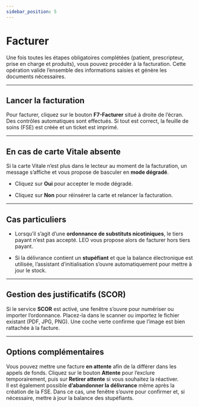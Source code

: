 ```yaml
---
sidebar_position: 5
---
```


# Facturer

Une fois toutes les étapes obligatoires complétées (patient, prescripteur, prise en charge et produits), vous pouvez procéder à la facturation. Cette opération valide l’ensemble des informations saisies et génère les documents nécessaires.

---
## Lancer la facturation

Pour facturer, cliquez sur le bouton **F7-Facturer** situé à droite de l’écran. Des contrôles automatiques sont effectués. Si tout est correct, la feuille de soins (FSE) est créée et un ticket est imprimé.

---

## En cas de carte Vitale absente

Si la carte Vitale n’est plus dans le lecteur au moment de la facturation, un message s’affiche et vous propose de basculer en **mode dégradé**.

- Cliquez sur **Oui** pour accepter le mode dégradé.
    
- Cliquez sur **Non** pour réinsérer la carte et relancer la facturation.
    

---

## Cas particuliers

- Lorsqu’il s’agit d’une **ordonnance de substituts nicotiniques**, le tiers payant n’est pas accepté. LEO vous propose alors de facturer hors tiers payant.
    
- Si la délivrance contient un **stupéfiant** et que la balance électronique est utilisée, l’assistant d’initialisation s’ouvre automatiquement pour mettre à jour le stock.
    

---

## Gestion des justificatifs (SCOR)

Si le service **SCOR** est activé, une fenêtre s’ouvre pour numériser ou importer l’ordonnance. Placez-la dans le scanner ou importez le fichier existant (PDF, JPG, PNG). Une coche verte confirme que l’image est bien rattachée à la facture.

---

## Options complémentaires

Vous pouvez mettre une facture **en attente** afin de la différer dans les appels de fonds. Cliquez sur le bouton **Attente** pour l’exclure temporairement, puis sur **Retirer attente** si vous souhaitez la réactiver.  
Il est également possible **d’abandonner la délivrance** même après la création de la FSE. Dans ce cas, une fenêtre s’ouvre pour confirmer et, si nécessaire, mettre à jour la balance des stupéfiants.